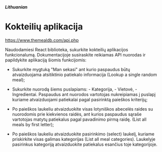 **_Lithuanian_**

# Kokteilių aplikacija

https://www.themealdb.com/api.php

Naudodamiesi React biblioteka, sukurkite kokteilių aplikacijos funkcionalumą. Dokumentacijoje susiraskite reikiamas API nuorodas ir papildykite aplikaciją šiomis funkcijomis:

- Sukurkite mygtuką "Man sekasi" ant kurio paspaudus būtų atvaizduojama atsitiktinio patiekalo informacija (Lookup a single random meal);

- Sukurkite nuorodą šiems puslapiams: - Kategorija, - Vietovė, - Ingredientai.
  Paspaudus ant nuorodos vartotojas nukreipiamas į puslapį kuriame atvaizduojami patiekalai pagal pasirinktą paieškos kriterijų;

- Po paieškos laukeliu atvaizduokite visas lotyniškos abecelės raides su nuorodomis prie kiekvienos raidės, ant kurios paspaudus sąraše vartotojas matytų patiekalus pagal pavadinimo pirmą raidę. (List all meals by first letter);

- Po paieškos laukeliu atvaizduokite pasirinkimo (select) laukelį, kuriame priskirkite visas galimas kategorijas (List all meal categories). Laukelyje pasirinkus kategoriją atvaizduokite patiekalus esančius toje kategorijoje.
